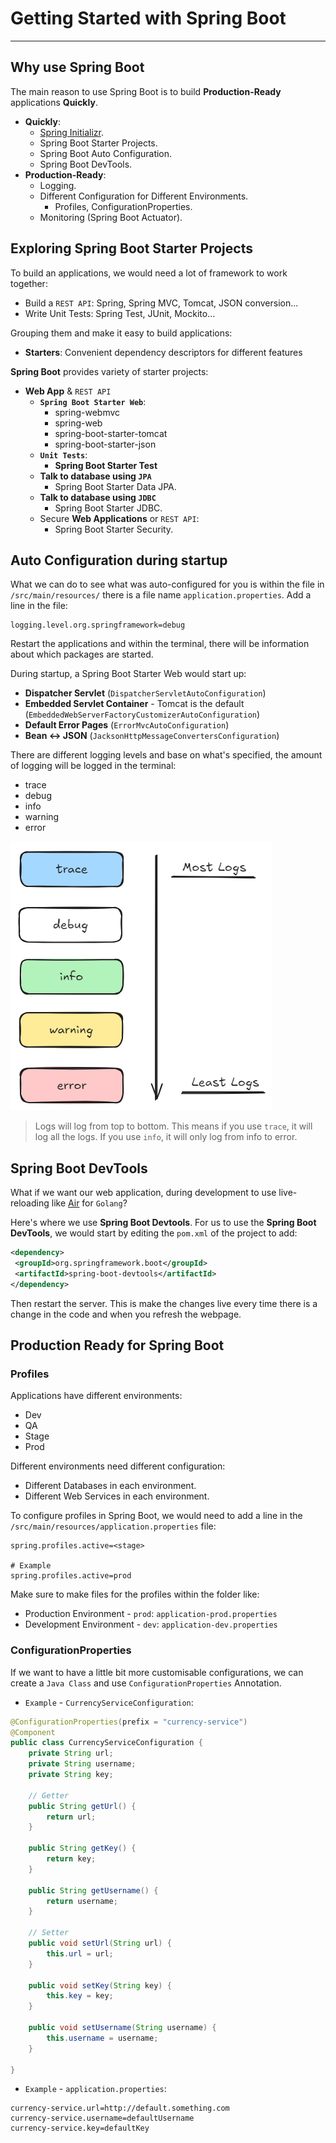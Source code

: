 # Getting Started with Spring Boot

---

## Why use Spring Boot

The main reason to use Spring Boot is to build **Production-Ready** applications **Quickly**.

- **Quickly**:
  - [Spring Initializr](https://start.spring.io/).
  - Spring Boot Starter Projects.
  - Spring Boot Auto Configuration.
  - Spring Boot DevTools.
- **Production-Ready**:
  - Logging.
  - Different Configuration for Different Environments.
    - Profiles, ConfigurationProperties.
  - Monitoring (Spring Boot Actuator).

## Exploring Spring Boot Starter Projects

To build an applications, we would need a lot of framework to work together:

- Build a `REST API`: Spring, Spring MVC, Tomcat, JSON conversion...
- Write Unit Tests: Spring Test, JUnit, Mockito...

Grouping them and make it easy to build applications:

- **Starters**: Convenient dependency descriptors for different features

**Spring Boot** provides variety of starter projects:

- **Web App** & `REST API`
  - **`Spring Boot Starter Web`**:
    - spring-webmvc
    - spring-web
    - spring-boot-starter-tomcat
    - spring-boot-starter-json
  - **`Unit Tests`**:
    - **Spring Boot Starter Test**
  - **Talk to database using `JPA`**
    - Spring Boot Starter Data JPA.
  - **Talk to database using `JDBC`**
    - Spring Boot Starter JDBC.
  - Secure **Web Applications** or `REST API`:
    - Spring Boot Starter Security.

## Auto Configuration during startup

What we can do to see what was auto-configured for you is within the file in `/src/main/resources/` there is a file name `application.properties`. Add a line in the file:

```properties
logging.level.org.springframework=debug
```

Restart the applications and within the terminal, there will be information about which packages are started.

During startup, a Spring Boot Starter Web would start up:

- **Dispatcher Servlet** (`DispatcherServletAutoConfiguration`)
- **Embedded Servlet Container** - Tomcat is the default (`EmbeddedWebServerFactoryCustomizerAutoConfiguration`)
- **Default Error Pages** (`ErrorMvcAutoConfiguration`)
- **Bean <-> JSON** (`JacksonHttpMessageConvertersConfiguration`)

There are different logging levels and base on what's specified, the amount of logging will be logged in the terminal:

- trace
- debug
- info
- warning
- error

![alt text](images/logging_levels.png)

> Logs will log from top to bottom. This means if you use `trace`, it will log all the logs. If you use `info`, it will only log from info to error.

## Spring Boot DevTools

What if we want our web application, during development to use live-reloading like [Air](https://github.com/air-verse/air) for `Golang`?

Here's where we use **Spring Boot Devtools**. For us to use the **Spring Boot DevTools**, we would start by editing the `pom.xml` of the project to add:

```xml
<dependency>
 <groupId>org.springframework.boot</groupId>
 <artifactId>spring-boot-devtools</artifactId>
</dependency>
```

Then restart the server.
This is make the changes live every time there is a change in the code and when you refresh the webpage.

## Production Ready for Spring Boot

### Profiles

Applications have different environments:

- Dev
- QA
- Stage
- Prod

Different environments need different configuration:

- Different Databases in each environment.
- Different Web Services in each environment.

To configure profiles in Spring Boot, we would need to add a line in the `/src/main/resources/application.properties` file:

```properties
spring.profiles.active=<stage>

# Example
spring.profiles.active=prod
```

Make sure to make files for the profiles within the folder like:

- Production Environment - `prod`: `application-prod.properties`
- Development Environment - `dev`: `application-dev.properties`

### ConfigurationProperties

If we want to have a little bit more customisable configurations, we can create a `Java Class` and use `ConfigurationProperties` Annotation.

- `Example` - `CurrencyServiceConfiguration`:

```Java
@ConfigurationProperties(prefix = "currency-service")
@Component
public class CurrencyServiceConfiguration {
    private String url;
    private String username;
    private String key;

    // Getter
    public String getUrl() {
        return url;
    }

    public String getKey() {
        return key;
    }

    public String getUsername() {
        return username;
    }

    // Setter
    public void setUrl(String url) {
        this.url = url;
    }

    public void setKey(String key) {
        this.key = key;
    }

    public void setUsername(String username) {
        this.username = username;
    }

}
```

- `Example` - `application.properties`:

```properties
currency-service.url=http://default.something.com
currency-service.username=defaultUsername
currency-service.key=defaultKey
```
